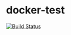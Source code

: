 docker-test
===========

[![Build Status](https://api.shippable.com/projects/546508aec6f0803064f464f6/badge?branchName=master)](https://app.shippable.com/projects/546508aec6f0803064f464f6/builds/latest)
